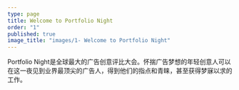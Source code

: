 ```yaml
---
type: page
title: Welcome to Portfolio Night
order: "1"
published: true
image_title: "images/1- Welcome to Portfolio Night"
---
```


Portfolio Night是全球最大的广告创意评比大会。怀揣广告梦想的年轻创意人可以在这一夜见到业界最顶尖的广告人，得到他们的指点和青睐，甚至获得梦寐以求的工作。